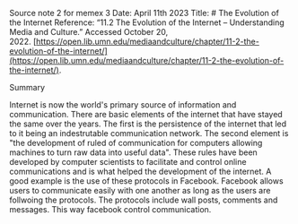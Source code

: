 Source note 2 for memex 3
Date: April 11th 2023
Title: # The Evolution of the Internet
Reference: “11.2 The Evolution of the Internet – Understanding Media and Culture.” Accessed October 20, 2022. [https://open.lib.umn.edu/mediaandculture/chapter/11-2-the-evolution-of-the-internet/](https://open.lib.umn.edu/mediaandculture/chapter/11-2-the-evolution-of-the-internet/).

Summary

Internet is now the world's primary source of information and communication. There are basic elements of the internet that have stayed the same over the years. The first is the persistence of the internet that led to it being an indestrutable communication network. The second element is "the development of ruled of communication for computers allowing machines to turn raw data into useful data". These rules have been developed by computer scientists to facilitate and control online communications and is what helped the development of the internet. A good example is the use of these protocols in Facebook. Facebook allows users to communicate easily with one another as long as the users are follwoing the protocols. The protocols include wall posts, comments and messages. This way facebook control communication.


